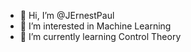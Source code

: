 - 👋 Hi, I’m @JErnestPaul
- 👀 I’m interested in Machine Learning
- 🌱 I’m currently learning Control Theory

<!---
JErnestPaul/JErnestPaul is a ✨ special ✨ repository because its `README.md` (this file) appears on your GitHub profile.
You can click the Preview link to take a look at your changes.
--->
